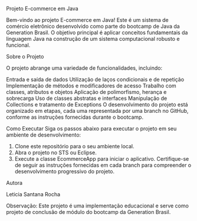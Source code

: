 
Projeto E-commerce em Java


Bem-vindo ao projeto E-commerce em Java! Este é um sistema de comércio eletrônico desenvolvido como parte do bootcamp de Java da Generation Brasil. O objetivo principal é aplicar conceitos fundamentais da linguagem Java na construção de um sistema computacional robusto e funcional.



Sobre o Projeto


O projeto abrange uma variedade de funcionalidades, incluindo:

Entrada e saída de dados
Utilização de laços condicionais e de repetição
Implementação de métodos e modificadores de acesso
Trabalho com classes, atributos e objetos
Aplicação de polimorfismo, herança e sobrecarga
Uso de classes abstratas e interfaces
Manipulação de Collections e tratamento de Exceptions
O desenvolvimento do projeto está organizado em etapas, cada uma representada por uma branch no GitHub, conforme as instruções fornecidas durante o bootcamp.


Como Executar
Siga os passos abaixo para executar o projeto em seu ambiente de desenvolvimento:

1. Clone este repositório para o seu ambiente local.
2. Abra o projeto no STS ou Eclipse.
3. Execute a classe EcommerceApp para iniciar o aplicativo.
Certifique-se de seguir as instruções fornecidas em cada branch para compreender o desenvolvimento progressivo do projeto.


Autora

Leticia Santana Rocha

Observação: Este projeto é uma implementação educacional e serve como projeto de conclusão de módulo do bootcamp da Generation Brasil.
